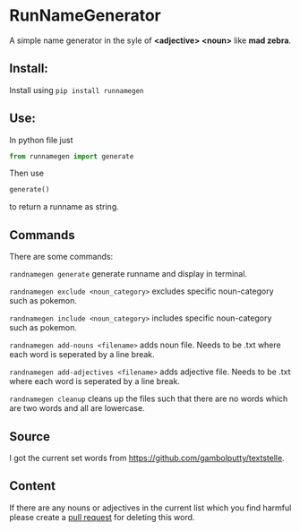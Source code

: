 # RunNameGenerator
A simple name generator in the syle of **\<adjective\> \<noun\>** like **mad zebra**.

## Install:

Install using `pip install runnamegen`

## Use:

In python file just
```python
from runnamegen import generate
```
Then use
```python
generate()
```
to return a runname as string.

## Commands

There are some commands:

`randnamegen generate` generate runname and display in terminal.

`randnamegen exclude <noun_category>` excludes specific noun-category such as pokemon.

`randnamegen include <noun_category>` includes specific noun-category such as pokemon. 

`randnamegen add-nouns <filename>` adds noun file. Needs to be .txt where each word is seperated by a line break. 

`randnamegen add-adjectives <filename>` adds adjective file. Needs to be .txt where each word is seperated by a line break.

`randnamegen cleanup` cleans up the files such that there are no words which are two words and all are lowercase.

## Source

I got the current set words from https://github.com/gambolputty/textstelle.

## Content

If there are any nouns or adjectives in the current list which you find harmful please create a  [pull request](https://docs.github.com/en/pull-requests/collaborating-with-pull-requests/proposing-changes-to-your-work-with-pull-requests/about-pull-requests) for deleting this word.
